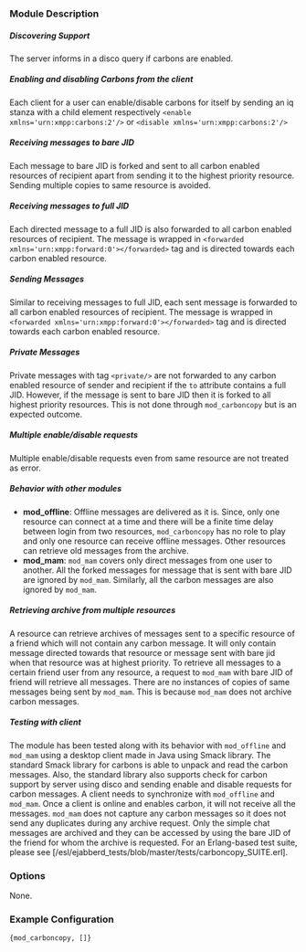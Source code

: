 ### Module Description

##### Discovering Support
The server informs in a disco query if carbons are enabled.

##### Enabling and disabling Carbons from the client
Each client for a user can enable/disable carbons for itself by sending an iq stanza with a child element respectively `<enable xmlns='urn:xmpp:carbons:2'/>` or `<disable xmlns='urn:xmpp:carbons:2'/>`

##### Receiving messages to bare JID
Each message to bare JID is forked and sent to all carbon enabled resources of recipient apart from sending it to the highest priority resource. Sending multiple copies to same resource is avoided.

##### Receiving messages to full JID
Each directed message to a full JID is also forwarded to all carbon enabled resources of recipient. The message is wrapped in `<forwarded xmlns='urn:xmpp:forward:0'></forwarded>` tag and is directed towards each carbon enabled resource.

##### Sending Messages
Similar to receiving messages to full JID, each sent message is forwarded to all carbon enabled resources of recipient. The message is wrapped in `<forwarded xmlns='urn:xmpp:forward:0'></forwarded>` tag and is directed towards each carbon enabled resource.

##### Private Messages
Private messages with tag `<private/>` are not forwarded to any carbon enabled resource of sender and recipient if the `to` attribute contains a full JID. However, if the message is sent to bare JID then it is forked to all highest priority resources. This is not done through `mod_carboncopy` but is an expected outcome.

##### Multiple enable/disable requests
Multiple enable/disable requests even from same resource are not treated as error.

##### Behavior with other modules
  * **mod_offline**: Offline messages are delivered as it is. Since, only one resource can connect at a time and there will be a finite time delay between login from two resources, `mod_carboncopy` has no role to play and only one resource can receive offline messages. Other resources can retrieve old messages from the archive.
  *  **mod_mam**: `mod_mam` covers only direct messages from one user to another. All the forked messages for message that is sent with bare JID are ignored by `mod_mam`. Similarly, all the carbon messages are also ignored by `mod_mam`.

##### Retrieving archive from multiple resources
A resource can retrieve archives of messages sent to a specific resource of a friend which will not contain any carbon message. It will only contain message directed towards that resource or message sent with bare jid when that resource was at highest priority.
To retrieve all messages to a certain friend user from any resource, a request to `mod_mam` with bare JID of friend will retrieve all messages. There are no instances of copies of same messages being sent by `mod_mam`. This is because `mod_mam` does not archive carbon messages.

##### Testing with client
The module has been tested along with its behavior with `mod_offline` and `mod_mam` using a desktop client made in Java using Smack library. The standard Smack library for carbons is able to unpack and read the carbon messages. Also, the standard library also supports check for carbon support by server using disco and sending enable and disable requests for carbon messages.
A client needs to synchronize with `mod_offline` and `mod_mam`. Once a client is online and enables carbon, it will not receive all the messages. `mod_mam` does not capture any carbon messages so it does not send any duplicates during any archive request. Only the simple chat messages are archived and they can be accessed by using the bare JID of the friend for whom the archive is requested.
For an Erlang-based test suite, please see [/esl/ejabberd_tests/blob/master/tests/carboncopy_SUITE.erl].

### Options

None.

### Example Configuration
` {mod_carboncopy, []} `
